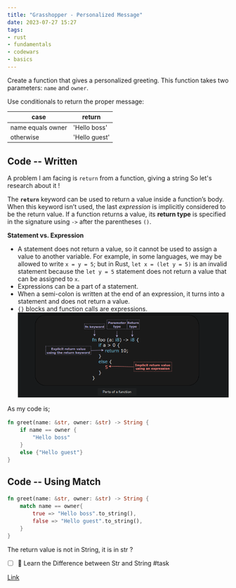 ```yaml
---
title: "Grasshopper - Personalized Message"
date: 2023-07-27 15:27
tags:
- rust
- fundamentals
- codewars
- basics
---
```

Create a function that gives a personalized greeting. This function takes two parameters: `name` and `owner`.

Use conditionals to return the proper message:

|case|return|
|---|---|
|name equals owner|'Hello boss'|
|otherwise|'Hello guest'|
## Code -- Written

A problem I am facing is `return` from a function, giving a string
So let's research about it !

The **`return`** keyword can be used to return a value inside a function’s body. When this keyword isn’t used, the last _expression_ is implicitly considered to be the return value. If a function returns a value, its **return type** is specified in the signature using `->` after the parentheses `()`.

**Statement vs. Expression**

- A statement does not return a value, so it cannot be used to assign a value to another variable. For example, in some languages, we may be allowed to write `x = y = 5`; but in Rust, `let x = (let y = 5)` is an invalid statement because the `let y = 5` statement does not return a value that can be assigned to `x`.
- Expressions can be a part of a statement.
- When a semi-colon is written at the end of an expression,​ it turns into a statement and does not return a value.
- `{}` blocks and function calls are expressions.
![](notes/Rust/8%20kyu/attachments/Pasted%20image%2020230727154358.png)

As my code is; 
```rust
fn greet(name: &str, owner: &str) -> String {
    if name == owner {
        "Hello boss"
    } 
    else {"Hello guest"}
}
```

## Code -- Using Match

```rust
fn greet(name: &str, owner: &str) -> String {
    match name == owner{
        true => "Hello boss".to_string(),
        false => "Hello guest".to_string(),
    }
}
```

The return value is not in String, it is in str ? 
- [ ] 🔼 Learn the Difference between Str and String #task 

[Link](https://www.codewars.com/kata/5772da22b89313a4d50012f7/rust)